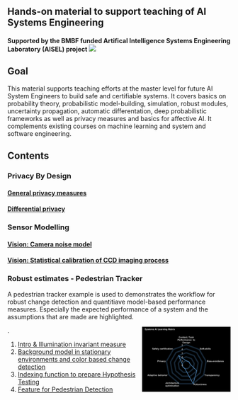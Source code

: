 ## Hands-on material to support teaching of AI Systems Engineering

#### Supported by the BMBF funded Artifical Intelligence Systems Engineering Laboratory (AISEL) project  <img src="pics/BMBF_gefoerdert_2017_en.jpg" width="120">



## Goal
This material supports teaching efforts at the master level for future AI System Engineers to build safe and certifiable systems. 
It covers basics on probability theory, probabilistic model-building, simulation, robust modules, uncertainty propagation, automatic differentation, deep probabilistic frameworks as well as privacy measures and basics for affective AI. It complements existing courses on machine learning and system and software engineering. 



## Contents
<!---
### Basics of probability theory and random variables

#### Experiments, Sample Spaces, and Events
#### Probability Axioms 
#### Computing Probabilities 
#### Conditional Probability
#### Rule of Bayes 
#### Discrete Random Variables 
#### Continuous Random Variables  
#### Expectiation Values
#### Common Discrete Distributions
#### Maximum likelihood estimation

### Uncertainty Propagation 

####	Covariance propagation
####	Statistical and systematic uncertainty estimates in probability theory
####	Aleatoric and epistemic uncertainty in statistical machine learning
####	A comparison of uncertainty on estimates vs uncertainty from data

###	Automatic differentiation

###	Probabilistic Programming Frameworks
--->

###	Privacy By Design
#### [General privacy measures](notebooks/privacy_metrics.ipynb)
#### [Differential privacy](notebooks/diffpriv.ipynb)
<!---
###	Affective AI / Human-AI interaction:
####	World modelling and Simulation in Human-AI Systems
####	Emotion estimation techniques
--->
###	Sensor Modelling
####	[Vision: Camera noise model](notebooks/NoiseModel.ipynb) 
####	[Vision: Statistical calibration of CCD imaging process](notebooks/ImageCalibration.ipynb) 

### Robust estimates  - Pedestrian Tracker
 A pedestrian tracker example is used to demonstrates the workflow for robust change detection and quantitiave model-based performance measures.  Especially the expected performance of a system and the assumptions that are made are highlighted.   <div style="float: right;"><img src="pics/AIMatrixPedTracker.png" width="200" ></div> .

1. [Intro & Illumination invariant measure](notebooks/PedestrianDetector-IlluminInvMeasure.ipynb)
2. [Background model in stationary environments and color based change detection](notebooks/PedestrianDetector-BackgroundModel.ipynb)
3. [Indexing function to prepare Hypothesis Testing](notebooks/PedestrianDetector-IndexingHypoGen.ipynb)
4. [Feature for Pedestrian Detection](notebooks/PedestrianDetector-FeatureGenPedEstimation.ipynb)
